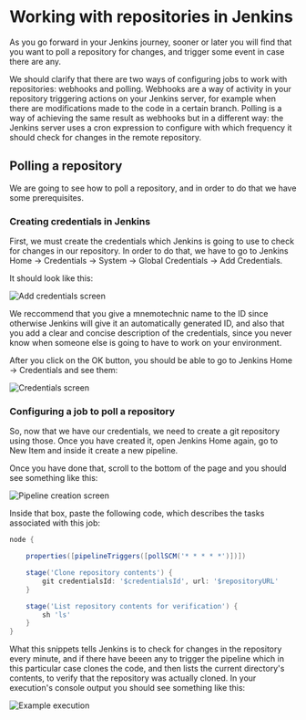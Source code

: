 # Working with repositories in Jenkins

As you go forward in your Jenkins journey, sooner or later you will find that you want to poll a repository for changes, and trigger some event in case there are any.

We should clarify that there are two ways of configuring jobs to work with repositories: webhooks and polling. Webhooks are a way of activity in your repository triggering actions on your Jenkins server, for example when there are modifications made to the code in a certain branch. Polling is a way of achieving the same result as webhooks but in a different way: the Jenkins server uses a cron expression to configure with which frequency it should check for changes in the remote repository.

## Polling a repository

We are going to see how to poll a repository, and in order to do that we have some prerequisites.

### Creating credentials in Jenkins

First, we must create the credentials which Jenkins is going to use to check for changes in our repository. In order to do that, we have to go to Jenkins Home -> Credentials -> System -> Global Credentials -> Add Credentials.

It should look like this:

![Add credentials screen](../Images/Capture5.PNG)

We reccommend that you give a mnemotechnic name to the ID since otherwise Jenkins will give it an automatically generated ID, and also that you add a clear and concise description of the credentials, since you never know when someone else is going to have to work on your environment.

After you click on the OK button, you should be able to go to Jenkins Home -> Credentials and see them:

![Credentials screen](../Images/Capture6.PNG)

### Configuring a job to poll a repository

So, now that we have our credentials, we need to create a git repository using those. Once you have created it, open Jenkins Home again, go to New Item and inside it create a new pipeline.

Once you have done that, scroll to the bottom of the page and you should see something like this:

![Pipeline creation screen](../Images/Capture7.PNG)

Inside that box, paste the following code, which describes the tasks associated with this job:

``` groovy
node {

    properties([pipelineTriggers([pollSCM('* * * * *')])])

    stage('Clone repository contents') {
        git credentialsId: '$credentialsId', url: '$repositoryURL'
    }

    stage('List repository contents for verification') {
        sh 'ls'
    }
}
```

What this snippets tells Jenkins is to check for changes in the repository every minute, and if there have beeen any to trigger the pipeline which in this particular case clones the code, and then lists the current directory's contents, to verify that the repository was actually cloned.
In your execution's console output you should see something like this:

![Example execution](../Images/Capture16.PNG)